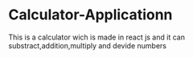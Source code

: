 # Calculator-Applicationn
 This is a calculator wich is made in react js and it can substract,addition,multiply and devide numbers
